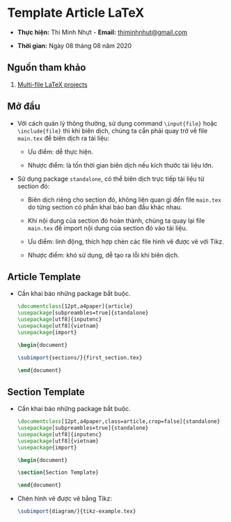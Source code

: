 # Template Article LaTeX

- **Thực hiện:** Thi Minh Nhựt - **Email:** <thiminhnhut@gmail.com>

- **Thời gian:** Ngày 08 tháng 08 năm 2020

## Nguồn tham khảo

1. [Multi-file LaTeX projects](https://www.overleaf.com/learn/latex/Multi-file_LaTeX_projects)

## Mở đầu

- Với cách quản lý thông thường, sử dụng command `\input{file}` hoặc `\include{file}` thì khi biên dịch, chúng ta cần phải quay trở về file `main.tex` để biên dịch ra tài liệu:

  - Ưu điểm: dễ thực hiện.

  - Nhược điểm: là tốn thời gian biên dịch nếu kích thước tài liệu lớn.

- Sử dụng package `standalone`, có thể biên dịch trực tiếp tài liệu từ section đó:

  - Biên dịch riêng cho section đó, không liên quan gì đến file `main.tex` do từng section có phần khai báo ban đầu khác nhau.

  - Khi nội dung của section đó hoàn thành, chúng ta quay lại file `main.tex` để import nội dung của section đó vào tài liệu.

  - Ưu điểm: linh động, thích hợp chèn các file hình vẽ được vẽ với Tikz.

  - Nhược điểm: khó sử dụng, dễ tạo ra lỗi khi biên dịch.

## Article Template

- Cần khai báo những package bắt buộc.

  ```tex
  \documentclass[12pt,a4paper]{article}
  \usepackage[subpreambles=true]{standalone}
  \usepackage[utf8]{inputenc}
  \usepackage[utf8]{vietnam}
  \usepackage{import}

  \begin{document}

  \subimport{sections/}{first_section.tex}

  \end{document}
  ```

## Section Template

- Cần khai báo những package bắt buộc.

  ```tex
  \documentclass[12pt,a4paper,class=article,crop=false]{standalone}
  \usepackage[subpreambles=true]{standalone}
  \usepackage[utf8]{inputenc}
  \usepackage[utf8]{vietnam}
  \usepackage{import}

  \begin{document}

  \section{Section Template}

  \end{document}
  ```

- Chèn hình vẽ được vẽ bằng Tikz:

  ```tex
  \subimport{diagram/}{tikz-example.tex}
  ```
